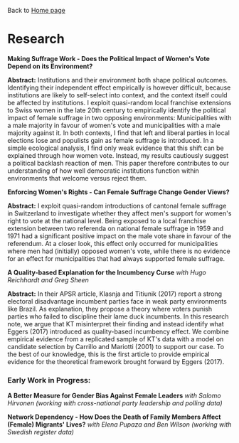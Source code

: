 Back to [Home page](/README.md)

# Research

**Making Suffrage Work - Does the Political Impact of Women's Vote Depend on its Environment?**

**Abstract:** Institutions and their environment both shape political outcomes. Identifying their independent effect empirically is however difficult, because institutions are likely to self-select into context, and the context itself could be affected by institutions. I exploit quasi-random local franchise extensions to Swiss women in the late 20th century to empirically identify the political impact of female suffrage in two opposing environments: Municipalities with a male majority in favour of women's vote and municipalities with a male majority against it. In both contexts, I find that left and liberal parties in local elections lose and populists gain as female suffrage is introduced. In a simple ecological analysis, I find only weak evidence that this shift can be explained through how women vote. Instead, my results cautiously suggest a political backlash reaction of men. This paper therefore contributes to our understanding of how well democratic institutions function within environments that welcome versus reject them.

**Enforcing Women's Rights - Can Female Suffrage Change Gender Views?**

**Abstract:** I exploit quasi-random introductions of cantonal female suffrage in Switzerland to investigate whether they affect men's support for women's right to vote at the national level. Being exposed to a local franchise extension between two referenda on national female suffrage in 1959 and 1971 had a significant positive impact on the male vote share in favour of the referendum. At a closer look, this effect only occurred for municipalities where men had (initially) opposed women's vote, while there is no evidence for an effect for municipalities that had always supported female suffrage. 


**A Quality-based Explanation for the Incumbency Curse** *with Hugo Reichhardt and Greg Sheen*

**Abstract:** In their APSR article, Klasnja and Titiunik (2017) report a strong electoral disadvantage incumbent parties face in weak party environments like Brazil. As explanation, they propose a theory where voters punish parties who failed to discipline their lame duck incumbents. In this research note, we argue that KT misinterpret their finding and instead identify what Eggers (2017) introduced as quality-based incumbency effect. We combine empirical evidence from a replicated sample of KT's data with a model on candidate selection by Carrillo and Mariotti (2001) to support our case. To the best of our knowledge, this is the first article to provide empirical evidence for the theoretical framework brought forward by Eggers (2017).

### Early Work in Progress:

**A Better Measure for Gender Bias Against Female Leaders** *with Salomo Hirvonen (working with cross-national party leadership and polling data)*

**Network Dependency - How Does the Death of Family Members Affect (Female) Migrants' Lives?** *with Elena Pupaza and Ben Wilson (working with Swedish register data)*
